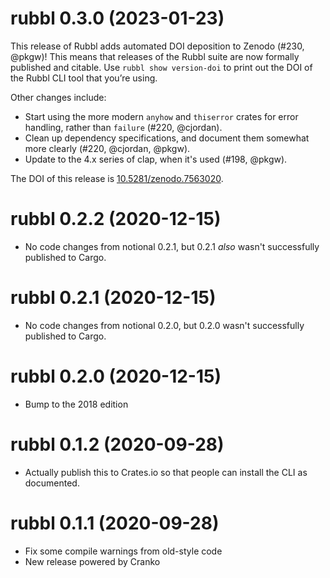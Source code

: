# rubbl 0.3.0 (2023-01-23)

This release of Rubbl adds automated DOI deposition to Zenodo (#230, @pkgw)!
This means that releases of the Rubbl suite are now formally published and
citable. Use `rubbl show version-doi` to print out the DOI of the Rubbl CLI tool
that you’re using.

Other changes include:

- Start using the more modern `anyhow` and `thiserror` crates for error handling,
  rather than `failure` (#220, @cjordan).
- Clean up dependency specifications, and document them somewhat more clearly
  (#220, @cjordan, @pkgw).
- Update to the 4.x series of clap, when it's used (#198, @pkgw).

The DOI of this release is [10.5281/zenodo.7563020][vdoi].

[vdoi]: https://doi.org/10.5281/zenodo.7563020


# rubbl 0.2.2 (2020-12-15)

- No code changes from notional 0.2.1, but 0.2.1 *also* wasn't successfully
  published to Cargo.

# rubbl 0.2.1 (2020-12-15)

- No code changes from notional 0.2.0, but 0.2.0 wasn't successfully published
  to Cargo.

# rubbl 0.2.0 (2020-12-15)

- Bump to the 2018 edition

# rubbl 0.1.2 (2020-09-28)

- Actually publish this to Crates.io so that people can install the CLI as
  documented.

# rubbl 0.1.1 (2020-09-28)

- Fix some compile warnings from old-style code
- New release powered by Cranko
